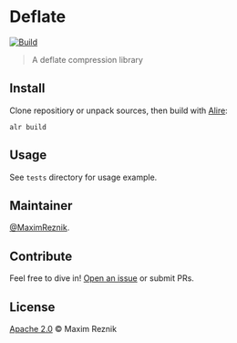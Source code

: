 Deflate
=======

[![Build](https://github.com/reznikmm/deflate/actions/workflows/main.yml/badge.svg?event=push)](https://github.com/reznikmm/deflate/actions)

> A deflate compression library

## Install

Clone repositiory or unpack sources, then build with [Alire](https://alire.ada.dev/):

    alr build

## Usage

See `tests` directory for usage example.

## Maintainer

[@MaximReznik](https://github.com/reznikmm).

## Contribute

Feel free to dive in!
[Open an issue](https://github.com/reznikmm/ada-pretty/issues/new)
or submit PRs.

## License

[Apache 2.0](LICENSE) © Maxim Reznik


